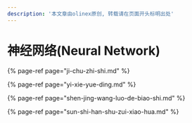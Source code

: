 ```yaml
---
description: '本文章由olinex原创, 转载请在页面开头标明出处'
---
```


# 神经网络\(Neural Network\)

{% page-ref page="ji-chu-zhi-shi.md" %}

{% page-ref page="yi-xie-yue-ding.md" %}

{% page-ref page="shen-jing-wang-luo-de-biao-shi.md" %}

{% page-ref page="sun-shi-han-shu-zui-xiao-hua.md" %}



